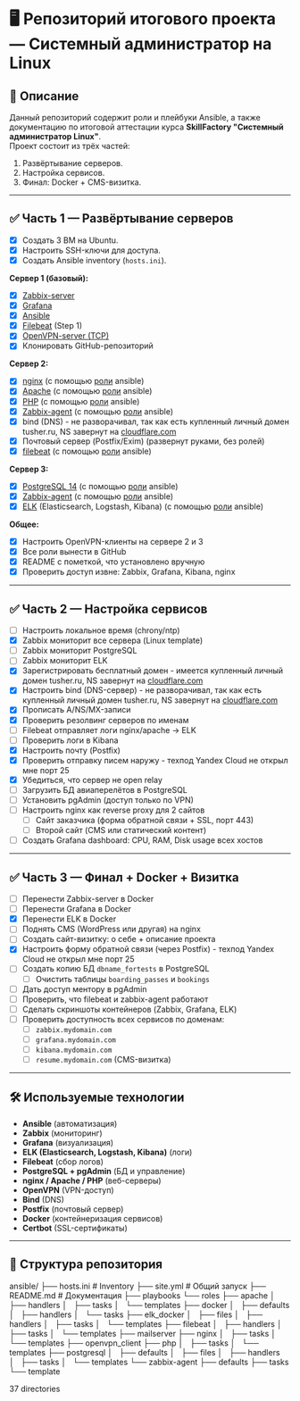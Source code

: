 # 🖥️ Репозиторий итогового проекта — Системный администратор на Linux

## 📌 Описание
Данный репозиторий содержит роли и плейбуки Ansible, а также документацию по итоговой аттестации курса **SkillFactory "Системный администратор Linux"**.  
Проект состоит из трёх частей:  
1. Развёртывание серверов.  
2. Настройка сервисов.  
3. Финал: Docker + CMS-визитка.  

---

## ✅ Часть 1 — Развёртывание серверов
- [x] Создать 3 ВМ на Ubuntu.  
- [x] Настроить SSH-ключи для доступа.  
- [x] Создать Ansible inventory (`hosts.ini`).  

**Сервер 1 (базовый):**  
- [x] [Zabbix-server](https://github.com/SyAdm/SFadmin_final_tsb/blob/main/part_1/server_1/Zabbix-server.md)  
- [x] [Grafana](https://github.com/SyAdm/SFadmin_final_tsb/blob/main/part_1/server_1/Grafana.md)  
- [x] [Ansible](https://docs.ansible.com/ansible/latest/installation_guide/intro_installation.html#pipx-install)
- [x] [Filebeat](https://www.elastic.co/docs/reference/beats/filebeat/filebeat-installation-configuration) (Step 1)
- [x] [OpenVPN-server (TCP)](https://www.cyberciti.biz/faq/howto-setup-openvpn-server-on-ubuntu-linux-14-04-or-16-04-lts/)  
- [x] Клонировать GitHub-репозиторий

**Сервер 2:**  
- [x] [nginx](ansible/playbooks/install_nginx.yml) (с помощью [роли](ansible/roles/nginx) ansible)
- [x] [Apache](ansible/playbooks/install_apache.yml) (с помощью [роли](ansible/roles/apache) ansible)
- [x] [PHP](ansible/playbooks/install_php.yml) (с помощью [роли](ansible/roles/php/tasks) ansible)
- [x] [Zabbix-agent](ansible/playbooks/install_zabbix_agent.yml) (с помощью [роли](ansible/roles/zabbix-agent) ansible)
- [x] bind (DNS) - не разворачивал, так как есть купленный личный домен tusher.ru, NS завернут на [cloudflare.com](https://dash.cloudflare.com/)
- [x] Почтовый сервер (Postfix/Exim) (развернут руками, без ролей)
- [x] [filebeat](ansible/playbooks/install_filebeat.yml) (с помощью [роли](ansible/roles/filebeat) ansible)

**Сервер 3:**  
- [x] [PostgreSQL 14](ansible/playbooks/install_postgresql_final.yml) (с помощью [роли](ansible/roles/postgresql) ansible)
- [x] [Zabbix-agent](ansible/playbooks/install_zabbix_agent.yml) (с помощью [роли](ansible/roles/zabbix-agent) ansible)
- [x] [ELK](ansible/playbooks/install_elk_docker_simple.yml) (Elasticsearch, Logstash, Kibana)  (с помощью [роли](ansible/roles/elk_docker) ansible)

**Общее:**  
- [x] Настроить OpenVPN-клиенты на сервере 2 и 3  
- [x] Все роли вынести в GitHub  
- [x] README с пометкой, что установлено вручную  
- [x] Проверить доступ извне: Zabbix, Grafana, Kibana, nginx  

---

## ✅ Часть 2 — Настройка сервисов
- [ ] Настроить локальное время (chrony/ntp)  
- [x] Zabbix мониторит все сервера (Linux template)  
- [ ] Zabbix мониторит PostgreSQL  
- [ ] Zabbix мониторит ELK  
- [x] Зарегистрировать бесплатный домен - имеется купленный личный домен tusher.ru, NS завернут на [cloudflare.com](https://dash.cloudflare.com/)
- [x] Настроить bind (DNS-сервер) - не разворачивал, так как есть купленный личный домен tusher.ru, NS завернут на [cloudflare.com](https://dash.cloudflare.com/)
- [x] Прописать A/NS/MX-записи  
- [x] Проверить резолвинг серверов по именам  
- [ ] Filebeat отправляет логи nginx/apache → ELK  
- [ ] Проверить логи в Kibana  
- [x] Настроить почту (Postfix)  
- [x] Проверить отправку писем наружу - техпод Yandex Cloud не открыл мне порт 25
- [x] Убедиться, что сервер не open relay  
- [ ] Загрузить БД авиаперелётов в PostgreSQL  
- [ ] Установить pgAdmin (доступ только по VPN)  
- [ ] Настроить nginx как reverse proxy для 2 сайтов  
  - [ ] Сайт заказчика (форма обратной связи + SSL, порт 443)  
  - [ ] Второй сайт (CMS или статический контент)  
- [ ] Создать Grafana dashboard: CPU, RAM, Disk usage всех хостов  

---

## ✅ Часть 3 — Финал + Docker + Визитка
- [ ] Перенести Zabbix-server в Docker  
- [ ] Перенести Grafana в Docker  
- [x] Перенести ELK в Docker  
- [ ] Поднять CMS (WordPress или другая) на nginx  
- [ ] Создать сайт-визитку: о себе + описание проекта  
- [x] Настроить форму обратной связи (через Postfix) - техпод Yandex Cloud не открыл мне порт 25
- [ ] Создать копию БД `dbname_fortests` в PostgreSQL  
  - [ ] Очистить таблицы `boarding_passes` и `bookings`  
- [ ] Дать доступ ментору в pgAdmin  
- [ ] Проверить, что filebeat и zabbix-agent работают  
- [ ] Сделать скриншоты контейнеров (Zabbix, Grafana, ELK)  
- [ ] Проверить доступность всех сервисов по доменам:  
  - [ ] `zabbix.mydomain.com`  
  - [ ] `grafana.mydomain.com`  
  - [ ] `kibana.mydomain.com`  
  - [ ] `resume.mydomain.com` (CMS-визитка)  

---

## 🛠️ Используемые технологии
- **Ansible** (автоматизация)  
- **Zabbix** (мониторинг)  
- **Grafana** (визуализация)  
- **ELK (Elasticsearch, Logstash, Kibana)** (логи)  
- **Filebeat** (сбор логов)  
- **PostgreSQL + pgAdmin** (БД и управление)  
- **nginx / Apache / PHP** (веб-серверы)  
- **OpenVPN** (VPN-доступ)  
- **Bind** (DNS)  
- **Postfix** (почтовый сервер)  
- **Docker** (контейнеризация сервисов)  
- **Certbot** (SSL-сертификаты)  

---

## 📂 Структура репозитория

ansible/
├── hosts.ini # Inventory
├── site.yml # Общий запуск
├── README.md # Документация
├── playbooks
└── roles
    ├── apache
    │   ├── handlers
    │   ├── tasks
    │   └── templates
    ├── docker
    │   ├── defaults
    │   ├── handlers
    │   └── tasks
    ├── elk_docker
    │   ├── files
    │   ├── handlers
    │   ├── tasks
    │   └── templates
    ├── filebeat
    │   ├── handlers
    │   ├── tasks
    │   └── templates
    ├── mailserver
    ├── nginx
    │   ├── tasks
    │   └── templates
    ├── openvpn_client
    ├── php
    │   ├── tasks
    │   └── templates
    ├── postgresql
    │   ├── defaults
    │   ├── files
    │   ├── handlers
    │   ├── tasks
    │   └── templates
    └── zabbix-agent
        ├── defaults
        ├── tasks
        └── template

37 directories
